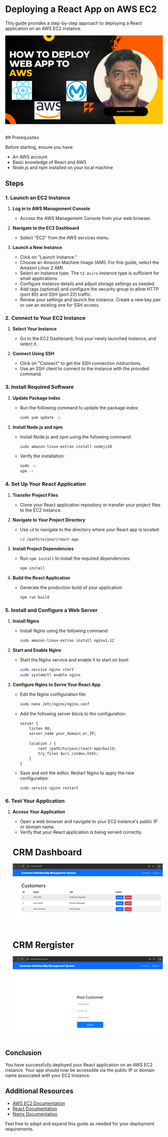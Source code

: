 # Deploying a React App on AWS EC2

This guide provides a step-by-step approach to deploying a React application on an AWS EC2 instance. <br/>

![](/images/crm-tb.png) 

<br/>
## Prerequisites

Before starting, ensure you have:
- An AWS account
- Basic knowledge of React and AWS
- Node.js and npm installed on your local machine

## Steps

### 1. Launch an EC2 Instance

1. **Log in to AWS Management Console**
   - Access the AWS Management Console from your web browser.

2. **Navigate to the EC2 Dashboard**
   - Select "EC2" from the AWS services menu.

3. **Launch a New Instance**
   - Click on "Launch Instance."
   - Choose an Amazon Machine Image (AMI). For this guide, select the Amazon Linux 2 AMI.
   - Select an instance type. The `t2.micro` instance type is sufficient for small applications.
   - Configure instance details and adjust storage settings as needed.
   - Add tags (optional) and configure the security group to allow HTTP (port 80) and SSH (port 22) traffic.
   - Review your settings and launch the instance. Create a new key pair or use an existing one for SSH access.

### 2. Connect to Your EC2 Instance

1. **Select Your Instance**
   - Go to the EC2 Dashboard, find your newly launched instance, and select it.

2. **Connect Using SSH**
   - Click on "Connect" to get the SSH connection instructions.
   - Use an SSH client to connect to the instance with the provided command.

### 3. Install Required Software

1. **Update Package Index**
   - Run the following command to update the package index:

     ```bash
     sudo yum update -y
     ```

2. **Install Node.js and npm**
   - Install Node.js and npm using the following command:

     ```bash
     sudo amazon-linux-extras install nodejs10
     ```

   - Verify the installation:

     ```bash
     node -v
     npm -v
     ```

### 4. Set Up Your React Application

1. **Transfer Project Files**
   - Clone your React application repository or transfer your project files to the EC2 instance.

2. **Navigate to Your Project Directory**
   - Use `cd` to navigate to the directory where your React app is located:

     ```bash
     cd /path/to/your/react-app
     ```

3. **Install Project Dependencies**
   - Run `npm install` to install the required dependencies:

     ```bash
     npm install
     ```

4. **Build the React Application**
   - Generate the production build of your application:

     ```bash
     npm run build
     ```

### 5. Install and Configure a Web Server

1. **Install Nginx**
   - Install Nginx using the following command:

     ```bash
     sudo amazon-linux-extras install nginx1.12
     ```

2. **Start and Enable Nginx**
   - Start the Nginx service and enable it to start on boot:

     ```bash
     sudo service nginx start
     sudo systemctl enable nginx
     ```

3. **Configure Nginx to Serve Your React App**
   - Edit the Nginx configuration file:

     ```bash
     sudo nano /etc/nginx/nginx.conf
     ```

   - Add the following server block to the configuration:

     ```nginx
     server {
         listen 80;
         server_name your_domain_or_IP;

         location / {
             root /path/to/your/react-app/build;
             try_files $uri /index.html;
         }
     }
     ```

   - Save and exit the editor. Restart Nginx to apply the new configuration:

     ```bash
     sudo service nginx restart
     ```

### 6. Test Your Application

1. **Access Your Application**
   - Open a web browser and navigate to your EC2 instance's public IP or domain name.
   - Verify that your React application is being served correctly.
  
   # CRM Dashboard
    ![](/images/crm-dashboard.png)
   # CRM Rergister
    ![](/images/crm-register.png) 

## Conclusion

You have successfully deployed your React application on an AWS EC2 instance. Your app should now be accessible via the public IP or domain name associated with your EC2 instance.

## Additional Resources

- [AWS EC2 Documentation](https://docs.aws.amazon.com/ec2/index.html)
- [React Documentation](https://reactjs.org/docs/getting-started.html)
- [Nginx Documentation](https://nginx.org/en/docs/)

Feel free to adapt and expand this guide as needed for your deployment requirements.
